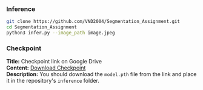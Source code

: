 ### Inference

```bash
git clone https://github.com/VND2004/Segmentation_Assignment.git
cd Segmentation_Assignment
python3 infer.py --image_path image.jpeg
```
### Checkpoint

**Title:** Checkpoint link on Google Drive  
**Content:** [Download Checkpoint](https://drive.google.com/file/d/1cY2vIZDa8ZBSJdI667qD-MAuYI17R05w/view?usp=sharing)  
**Description:** You should download the `model.pth` file from the link and place it in the repository's `inference` folder.
